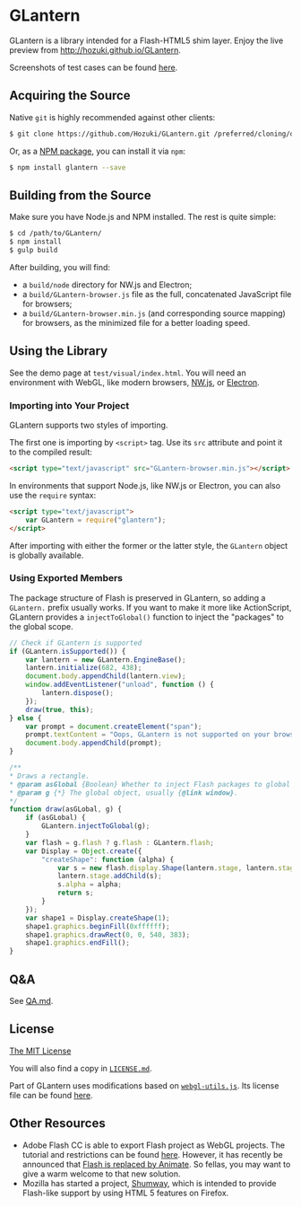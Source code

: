 # GLantern

GLantern is a library intended for a Flash-HTML5 shim layer. Enjoy the live preview
from <http://hozuki.github.io/GLantern>.

Screenshots of test cases can be found [here](res/images).

## Acquiring the Source

Native `git` is highly recommended against other clients:

```bash
$ git clone https://github.com/Hozuki/GLantern.git /preferred/cloning/destination
```

Or, as a [NPM package](//npmjs.com/package/glantern), you can install it via `npm`:

```bash
$ npm install glantern --save
```

## Building from the Source

Make sure you have Node.js and NPM installed. The rest is quite simple:

```bash
$ cd /path/to/GLantern/
$ npm install
$ gulp build
```

After building, you will find:

- a `build/node` directory for NW.js and Electron;
- a `build/GLantern-browser.js` file as the full, concatenated JavaScript file for browsers;
- a `build/GLantern-browser.min.js` (and corresponding source mapping) for browsers, as the
minimized file for a better loading speed.

## Using the Library

See the demo page at `test/visual/index.html`. You will need an environment with WebGL, like
modern browsers, [NW.js](http://nwjs.io/), or [Electron](http://electron.atom.io/).

### Importing into Your Project

GLantern supports two styles of importing.

The first one is importing by `<script>` tag. Use its `src` attribute and point it to the compiled result:

```html
<script type="text/javascript" src="GLantern-browser.min.js"></script>
```

In environments that support Node.js, like NW.js or Electron, you can also use the `require` syntax:

```html
<script type="text/javascript">
    var GLantern = require("glantern");
</script>
```

After importing with either the former or the latter style, the `GLantern` object is globally available.

### Using Exported Members

The package structure of Flash is preserved in GLantern, so adding a `GLantern.` prefix usually
works. If you want to make it more like ActionScript, GLantern provides a `injectToGlobal()` function
to inject the "packages" to the global scope.

```javascript
// Check if GLantern is supported
if (GLantern.isSupported()) {
    var lantern = new GLantern.EngineBase();
    lantern.initialize(682, 438);
    document.body.appendChild(lantern.view);
    window.addEventListener("unload", function () {
        lantern.dispose();
    });
    draw(true, this);
} else {
    var prompt = document.createElement("span");
    prompt.textContent = "Oops, GLantern is not supported on your browser.";
    document.body.appendChild(prompt);
}

/**
* Draws a rectangle.
* @param asGlobal {Boolean} Whether to inject Flash packages to global scope or not.
* @param g {*} The global object, usually {@link window}.
*/
function draw(asGLobal, g) {
    if (asGLobal) {
        GLantern.injectToGlobal(g);
    }
    var flash = g.flash ? g.flash : GLantern.flash;
    var Display = Object.create({
        "createShape": function (alpha) {
            var s = new flash.display.Shape(lantern.stage, lantern.stage);
            lantern.stage.addChild(s);
            s.alpha = alpha;
            return s;
        }
    });
    var shape1 = Display.createShape(1);
    shape1.graphics.beginFill(0xffffff);
    shape1.graphics.drawRect(0, 0, 540, 383);
    shape1.graphics.endFill();
}
```

## Q&A

See [QA.md](QA.md).

## License

[The MIT License](//mitlicense.org)

You will also find a copy in [`LICENSE.md`](LICENSE.md).

Part of GLantern uses modifications based on [`webgl-utils.js`](//github.com/KhronosGroup/WebGL/blob/master/sdk/demos/common/webgl-utils.js). Its license file
can be found [here](docs/license/webgl-utils.txt).

## Other Resources

- Adobe Flash CC is able to export Flash project as WebGL projects. The tutorial and
restrictions can be found [here](https://helpx.adobe.com/flash/using/creating-publishing-webgl-document.html).
However, it has recently be announced that [Flash is replaced by Animate](http://blogs.adobe.com/flashpro/welcome-adobe-animate-cc-a-new-era-for-flash-professional/).
So fellas, you may want to give a warm welcome to that new solution.
- Mozilla has started a project, [Shumway](https://wiki.mozilla.org/Shumway), which is intended to
provide Flash-like support by using HTML 5 features on Firefox.
